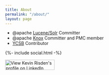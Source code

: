 ```yaml
---
title: About
permalink: "/about/"
layout: page
---
```


<ul>
  <li>@apache <a href="https://lucene.apache.org/solr/" target="_blank">Lucene/Solr</a> Committer</li>
  <li>@apache <a href="https://knox.apache.org/" target="_blank">Knox</a> Committer and PMC member</li>
  <li>
    <a href="https://github.com/brianfrankcooper/ycsb/" target="_blank">YCSB</a> Contributor
  </li>
</ul>

{%- include social.html -%}

<a href="http://www.linkedin.com/in/kevinrisden" target="_blank">
  <img src="http://www.linkedin.com/img/webpromo/btn_viewmy_160x33.png" width="160" height="33" border="0" alt="View Kevin Risden's profile on LinkedIn" />
</a>

